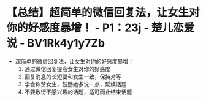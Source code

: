 # 【总结】超简单的微信回复法，让女生对你的好感度暴增！ - P1：23j - 楚儿恋爱说 - BV1Rk4y1y7Zb

-   超简单的微信回复法，让女生对你的好感度暴增！
    1.  通过微信回复提高女生对你的好感度
    2.  回复消息的长短要和女生一致，保持对等
    3.  学会称赞女生，鼓励她多说一点，延续话题
    4.  不要敷衍不感兴趣的话题，适可而止结束话题